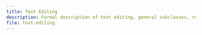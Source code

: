 ```yaml
---
title: Text Editing
description: Formal description of text editing, general subclasses, related classes, and properties.
file: text-editing
---
```


